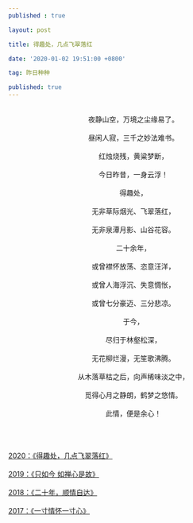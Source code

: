 ```yaml
---
published : true 

layout: post

title: 得趣处，几点飞翠落红

date: '2020-01-02 19:51:00 +0800'

tag: 昨日种种

published: true
---
```

<br>
<div style="text-align:center;">
夜静山空，万境之尘缘易了。<br><br>
昼闲人寂，三千之妙法难书。<br><br>
红烛烧残，黄粱梦断，<br><br>
今日昨昔，一身云浮！<br><br>
得趣处，<br><br>
无非草际烟光、飞翠落红，<br><br>
无非泉潭月影、山谷花容。<br><br>
二十余年，<br><br>
或曾襟怀放荡、恣意汪洋，<br><br>
或曾人海浮沉、失意惆怅，<br><br>
或曾七分豪迈、三分悲凉。<br><br>
于今，<br><br>
尽归于林壑松深，<br><br>
无花柳烂漫，无笙歌沸腾。<br><br>
从木落草枯之后，向声稀味淡之中，<br><br>
觅得心月之静朗，鹤梦之悠情。<br><br>
此情，便是余心！</div>


<br><br><br>
[2020：《得趣处，几点飞翠落红》](http://lvxiong7zg.com/2020/01/02/%E5%BE%97%E8%B6%A3%E5%A4%84-%E5%87%A0%E7%82%B9%E9%A3%9E%E7%BF%A0%E8%90%BD%E7%BA%A2/ "2020：《得趣处，几点飞翠落红》")
<br><br>
[2019：《只如今 如禅心是故》](http://lvxiong7zg.com/2019/01/20/%E5%8F%AA%E5%A6%82%E4%BB%8A-%E5%A6%82%E7%A6%85%E5%BF%83%E6%98%AF%E6%95%85/ "2019：《只如今 如禅心是故》")
<br><br>
[2018：《二十年，顺情自达》](http://lvxiong7zg.com/2018/01/11/%E4%BA%8C%E5%8D%81%E5%B9%B4-%E9%A1%BA%E6%83%85%E8%87%AA%E8%BE%BE/ "2018：《二十年，顺情自达》")
<br><br>
[2017：《一寸情怀一寸心》](http://www.vsread.com/index.php/article/showread?id=722878 "2017：《一寸情怀一寸心》")
